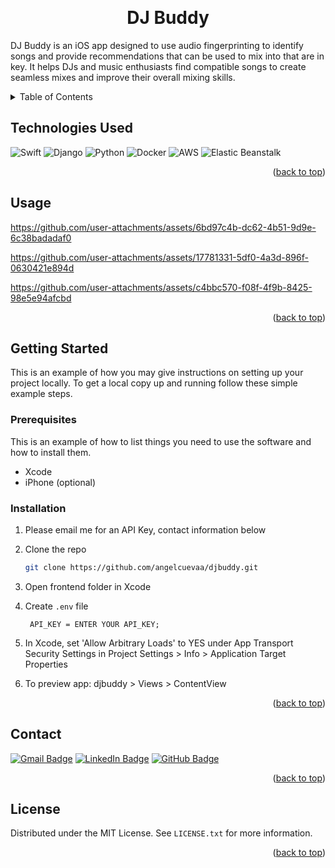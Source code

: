 <!-- Improved compatibility of back to top link: See: https://github.com/othneildrew/Best-README-Template/pull/73 -->
<a id="readme-top"></a>
<!--
*** Thanks for checking out the Best-README-Template. If you have a suggestion
*** that would make this better, please fork the repo and create a pull request
*** or simply open an issue with the tag "enhancement".
*** Don't forget to give the project a star!
*** Thanks again! Now go create something AMAZING! :D
-->



<!-- PROJECT SHIELDS -->
<!--
*** I'm using markdown "reference style" links for readability.
*** Reference links are enclosed in brackets [ ] instead of parentheses ( ).
*** See the bottom of this document for the declaration of the reference variables
*** for contributors-url, forks-url, etc. This is an optional, concise syntax you may use.
*** https://www.markdownguide.org/basic-syntax/#reference-style-links
-->




<!-- PROJECT LOGO -->
<br />
<div align="center">
  <!--<a href="https://github.com/angelcuevaa/djbuddy">-->
  <!--  <img src="images/logo.png" alt="Logo" width="80" height="80">-->
  <!--</a>-->

<h1 align="center">DJ Buddy</h1>

  <p align="left">
     DJ Buddy is an iOS app designed to use audio fingerprinting to identify songs and provide recommendations that can be used to mix into that are in key. It helps DJs and music enthusiasts find compatible songs to create seamless mixes and improve their overall mixing skills.
    <br />
    <!--<a href="https://github.com/angelcuevaa/djbuddy"><strong>Explore the docs »</strong></a>-->
    <!--<br />-->
    <!--<br />-->
    <!--<a href="https://github.com/angelcuevaa/djbuddy">View Demo</a>-->
    <!--·-->
    <!--<a href="https://github.com/angelcuevaa/djbuddy/issues/new?labels=bug&template=bug-report---.md">Report Bug</a>-->
    <!--·-->
    <!--<a href="https://github.com/angelcuevaa/djbuddy/issues/new?labels=enhancement&template=feature-request---.md">Request Feature</a>-->
  </p>
</div>



<!-- TABLE OF CONTENTS -->
<details>
  <summary>Table of Contents</summary>
  <ol>
    <li><a href="#technologies-used">Technologies Used</a></li>
    <li><a href="#usage">Usage</a></li>
    <li>
      <a href="#getting-started">Getting Started</a>
      <ul>
        <li><a href="#prerequisites">Prerequisites</a></li>
        <li><a href="#installation">Installation</a></li>
      </ul>
    </li>
    <li><a href="#contact">Contact</a></li>
    <li><a href="#license">License</a></li>
  </ol>
</details>



<!-- ABOUT THE PROJECT -->
<!-- ## About The Project -->
<!--DJ Buddy is an iOS app designed to recommend songs that can be used to mix with other tracks in key. It helps DJs and music enthusiasts find compatible songs to create seamless mixes and improve their overall mixing skills.-->





## Technologies Used

![Swift](https://img.shields.io/badge/Swift-FA7343?style=for-the-badge&logo=swift&logoColor=white)
![Django](https://img.shields.io/badge/Django-092E20?style=for-the-badge&logo=django&logoColor=white)
![Python](https://img.shields.io/badge/Python-3776AB?style=for-the-badge&logo=python&logoColor=white)
![Docker](https://img.shields.io/badge/Docker-2496ED?style=for-the-badge&logo=docker&logoColor=white)
![AWS](https://img.shields.io/badge/AWS-232F3E?style=for-the-badge&logo=amazon-aws&logoColor=white)
![Elastic Beanstalk](https://img.shields.io/badge/Elastic%20Beanstalk-232F3E?style=for-the-badge&logo=amazon-aws&logoColor=white)



<p align="right">(<a href="#readme-top">back to top</a>)</p>

<!-- USAGE EXAMPLES -->
## Usage


https://github.com/user-attachments/assets/6bd97c4b-dc62-4b51-9d9e-6c38badadaf0

https://github.com/user-attachments/assets/17781331-5df0-4a3d-896f-0630421e894d 

https://github.com/user-attachments/assets/c4bbc570-f08f-4f9b-8425-98e5e94afcbd


<p align="right">(<a href="#readme-top">back to top</a>)</p>



<!-- GETTING STARTED -->
## Getting Started

This is an example of how you may give instructions on setting up your project locally.
To get a local copy up and running follow these simple example steps.

### Prerequisites

This is an example of how to list things you need to use the software and how to install them.
* Xcode
* iPhone (optional)


### Installation

1. Please email me for an API Key, contact information below
2. Clone the repo
   ```sh
   git clone https://github.com/angelcuevaa/djbuddy.git
   ```
3. Open frontend folder in Xcode

4. Create `.env` file
   ```
    API_KEY = ENTER YOUR API_KEY;
   ```
5. In Xcode, set 'Allow Arbitrary Loads' to YES under App Transport Security Settings in Project Settings > Info > Application Target Properties
6. To preview app: djbuddy > Views > ContentView

<p align="right">(<a href="#readme-top">back to top</a>)</p>



## Contact

[![Gmail Badge](https://img.shields.io/badge/-Gmail-D14836?style=flat&logo=Gmail&logoColor=white)](mailto:angelcueva47@gmail.com)
[![LinkedIn Badge](https://img.shields.io/badge/-LinkedIn-blue?style=flat&logo=Linkedin&logoColor=white)](https://linkedin.com/in/angel-cueva-b5490421a)
[![GitHub Badge](https://img.shields.io/badge/-GitHub-333?style=flat&logo=github&logoColor=white)](https://github.com/angelcuevaa)




<p align="right">(<a href="#readme-top">back to top</a>)</p>





<!-- LICENSE -->
## License

Distributed under the MIT License. See `LICENSE.txt` for more information.

<p align="right">(<a href="#readme-top">back to top</a>)</p>



<!-- CONTACT -->



